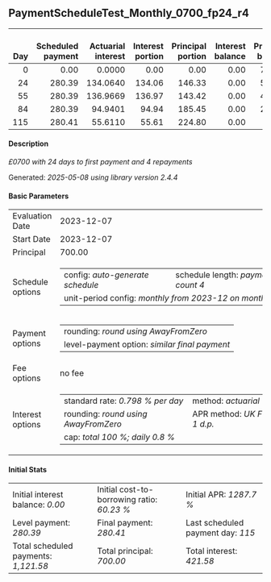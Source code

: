 <h2>PaymentScheduleTest_Monthly_0700_fp24_r4</h2>
<table>
    <thead style="vertical-align: bottom;">
        <th style="text-align: right;">Day</th>
        <th style="text-align: right;">Scheduled payment</th>
        <th style="text-align: right;">Actuarial interest</th>
        <th style="text-align: right;">Interest portion</th>
        <th style="text-align: right;">Principal portion</th>
        <th style="text-align: right;">Interest balance</th>
        <th style="text-align: right;">Principal balance</th>
        <th style="text-align: right;">Total actuarial interest</th>
        <th style="text-align: right;">Total interest</th>
        <th style="text-align: right;">Total principal</th>
    </thead>
    <tr style="text-align: right;">
        <td class="ci00">0</td>
        <td class="ci01" style="white-space: nowrap;">0.00</td>
        <td class="ci02">0.0000</td>
        <td class="ci03">0.00</td>
        <td class="ci04">0.00</td>
        <td class="ci05">0.00</td>
        <td class="ci06">700.00</td>
        <td class="ci07">0.0000</td>
        <td class="ci08">0.00</td>
        <td class="ci09">0.00</td>
    </tr>
    <tr style="text-align: right;">
        <td class="ci00">24</td>
        <td class="ci01" style="white-space: nowrap;">280.39</td>
        <td class="ci02">134.0640</td>
        <td class="ci03">134.06</td>
        <td class="ci04">146.33</td>
        <td class="ci05">0.00</td>
        <td class="ci06">553.67</td>
        <td class="ci07">134.0640</td>
        <td class="ci08">134.06</td>
        <td class="ci09">146.33</td>
    </tr>
    <tr style="text-align: right;">
        <td class="ci00">55</td>
        <td class="ci01" style="white-space: nowrap;">280.39</td>
        <td class="ci02">136.9669</td>
        <td class="ci03">136.97</td>
        <td class="ci04">143.42</td>
        <td class="ci05">0.00</td>
        <td class="ci06">410.25</td>
        <td class="ci07">271.0309</td>
        <td class="ci08">271.03</td>
        <td class="ci09">289.75</td>
    </tr>
    <tr style="text-align: right;">
        <td class="ci00">84</td>
        <td class="ci01" style="white-space: nowrap;">280.39</td>
        <td class="ci02">94.9401</td>
        <td class="ci03">94.94</td>
        <td class="ci04">185.45</td>
        <td class="ci05">0.00</td>
        <td class="ci06">224.80</td>
        <td class="ci07">365.9709</td>
        <td class="ci08">365.97</td>
        <td class="ci09">475.20</td>
    </tr>
    <tr style="text-align: right;">
        <td class="ci00">115</td>
        <td class="ci01" style="white-space: nowrap;">280.41</td>
        <td class="ci02">55.6110</td>
        <td class="ci03">55.61</td>
        <td class="ci04">224.80</td>
        <td class="ci05">0.00</td>
        <td class="ci06">0.00</td>
        <td class="ci07">421.5820</td>
        <td class="ci08">421.58</td>
        <td class="ci09">700.00</td>
    </tr>
</table>
<h4>Description</h4>
<p><i>£0700 with 24 days to first payment and 4 repayments</i></p>
<p>Generated: <i>2025-05-08 using library version 2.4.4</i></p>
<h4>Basic Parameters</h4>
<table>
    <tr>
        <td>Evaluation Date</td>
        <td>2023-12-07</td>
    </tr>
    <tr>
        <td>Start Date</td>
        <td>2023-12-07</td>
    </tr>
    <tr>
        <td>Principal</td>
        <td>700.00</td>
    </tr>
    <tr>
        <td>Schedule options</td>
        <td>
            <table>
                <tr>
                    <td>config: <i>auto-generate schedule</i></td>
                    <td>schedule length: <i><i>payment count</i> 4</i></td>
                </tr>
                <tr>
                    <td colspan="2" style="white-space: nowrap;">unit-period config: <i>monthly from 2023-12 on month-end</i></td>
                </tr>
            </table>
        </td>
    </tr>
    <tr>
        <td>Payment options</td>
        <td>
            <table>
                <tr>
                    <td>rounding: <i>round using AwayFromZero</i></td>
                </tr>
                <tr>
                    <td>level-payment option: <i>similar&nbsp;final&nbsp;payment</i></td>
                </tr>
            </table>
        </td>
    </tr>
    <tr>
        <td>Fee options</td>
        <td>no fee
        </td>
    </tr>
    <tr>
        <td>Interest options</td>
        <td>
            <table>
                <tr>
                    <td>standard rate: <i>0.798 % per day</i></td>
                    <td>method: <i>actuarial</i></td>
                </tr>
                <tr>
                    <td>rounding: <i>round using AwayFromZero</i></td>
                    <td>APR method: <i>UK FCA to 1 d.p.</i></td>
                </tr>
                <tr>
                    <td colspan="2">cap: <i>total 100 %; daily 0.8 %</td>
                </tr>
            </table>
        </td>
    </tr>
</table>
<h4>Initial Stats</h4>
<table>
    <tr>
        <td>Initial interest balance: <i>0.00</i></td>
        <td>Initial cost-to-borrowing ratio: <i>60.23 %</i></td>
        <td>Initial APR: <i>1287.7 %</i></td>
    </tr>
    <tr>
        <td>Level payment: <i>280.39</i></td>
        <td>Final payment: <i>280.41</i></td>
        <td>Last scheduled payment day: <i>115</i></td>
    </tr>
    <tr>
        <td>Total scheduled payments: <i>1,121.58</i></td>
        <td>Total principal: <i>700.00</i></td>
        <td>Total interest: <i>421.58</i></td>
    </tr>
</table>
